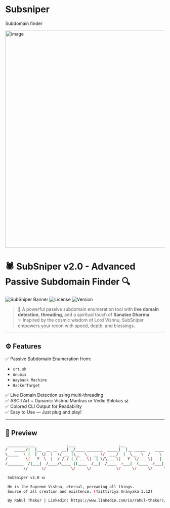 # Subsniper
Subdomain finder

<img width="684" alt="image" src="https://github.com/user-attachments/assets/2e2424b1-99df-46c3-a0cf-deeaf28e6116" /></br>
# 🕷️ SubSniper v2.0 - Advanced Passive Subdomain Finder 🔍

![SubSniper Banner](https://img.shields.io/badge/Made%20With-%E2%9C%A8%20Python%203-blue?style=for-the-badge)
![License](https://img.shields.io/badge/License-MIT-green?style=for-the-badge)
![Version](https://img.shields.io/badge/SubSniper-v2.0-red?style=for-the-badge)

> 🚩 A powerful passive subdomain enumeration tool with **live domain detection**, **threading**, and a spiritual touch of **Sanatan Dharma**.  
> ✨ Inspired by the cosmic wisdom of Lord Vishnu, SubSniper empowers your recon with speed, depth, and blessings.

---

## ⚙️ Features

✅ Passive Subdomain Enumeration from:
- `crt.sh`  
- `Anubis`  
- `Wayback Machine`  
- `HackerTarget`

✅ Live Domain Detection using multi-threading  
✅ ASCII Art + Dynamic Vishnu Mantras or Vedic Shlokas 🕉️  
✅ Colored CLI Output for Readability  
✅ Easy to Use — Just plug and play!  

---

## 📸 Preview

```bash
 _________.__              .___                   .__              
/   _____/|  |__  __ __  __| _/____ _______  _____|  |__ _____    ____  
\_____  \ |  |  \|  |  \/ __ |\__  \_  __ \/  ___/  |  \__  \  /    \ 
/        \|   Y  \  |  / /_/ | / __ \|  | \/\___ \|   Y  \/ __ \|   |  \
/_______  /|___|  /____/\____ |(____  /__|  /____  >___|  (____  /___|  /
        \/      \/           \/     \/           \/     \/     \/     \/

 SubSniper v2.0 🕉️

 He is the Supreme Vishnu, eternal, pervading all things.
 Source of all creation and existence. (Taittiriya Aranyaka 3.12)

 By Rahul Thakur | LinkedIn: https://www.linkedin.com/in/rahul-thakur7/
